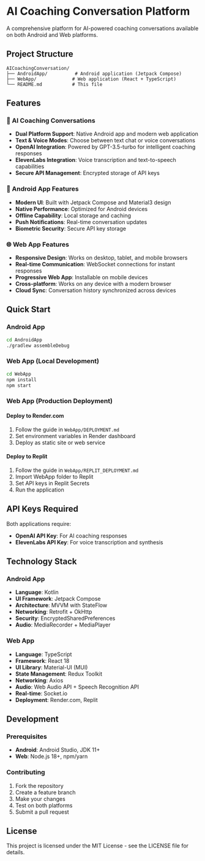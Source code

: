 # AI Coaching Conversation Platform

A comprehensive platform for AI-powered coaching conversations available on both Android and Web platforms.

## Project Structure

```
AICoachingConversation/
├── AndroidApp/          # Android application (Jetpack Compose)
├── WebApp/             # Web application (React + TypeScript)
└── README.md           # This file
```

## Features

### 🤖 AI Coaching Conversations
- **Dual Platform Support**: Native Android app and modern web application
- **Text & Voice Modes**: Choose between text chat or voice conversations
- **OpenAI Integration**: Powered by GPT-3.5-turbo for intelligent coaching responses
- **ElevenLabs Integration**: Voice transcription and text-to-speech capabilities
- **Secure API Management**: Encrypted storage of API keys

### 📱 Android App Features
- **Modern UI**: Built with Jetpack Compose and Material3 design
- **Native Performance**: Optimized for Android devices
- **Offline Capability**: Local storage and caching
- **Push Notifications**: Real-time conversation updates
- **Biometric Security**: Secure API key storage

### 🌐 Web App Features
- **Responsive Design**: Works on desktop, tablet, and mobile browsers
- **Real-time Communication**: WebSocket connections for instant responses
- **Progressive Web App**: Installable on mobile devices
- **Cross-platform**: Works on any device with a modern browser
- **Cloud Sync**: Conversation history synchronized across devices

## Quick Start

### Android App
```bash
cd AndroidApp
./gradlew assembleDebug
```

### Web App (Local Development)
```bash
cd WebApp
npm install
npm start
```

### Web App (Production Deployment)

#### Deploy to Render.com
1. Follow the guide in `WebApp/DEPLOYMENT.md`
2. Set environment variables in Render dashboard
3. Deploy as static site or web service

#### Deploy to Replit
1. Follow the guide in `WebApp/REPLIT_DEPLOYMENT.md`
2. Import WebApp folder to Replit
3. Set API keys in Replit Secrets
4. Run the application

## API Keys Required

Both applications require:
- **OpenAI API Key**: For AI coaching responses
- **ElevenLabs API Key**: For voice transcription and synthesis

## Technology Stack

### Android App
- **Language**: Kotlin
- **UI Framework**: Jetpack Compose
- **Architecture**: MVVM with StateFlow
- **Networking**: Retrofit + OkHttp
- **Security**: EncryptedSharedPreferences
- **Audio**: MediaRecorder + MediaPlayer

### Web App
- **Language**: TypeScript
- **Framework**: React 18
- **UI Library**: Material-UI (MUI)
- **State Management**: Redux Toolkit
- **Networking**: Axios
- **Audio**: Web Audio API + Speech Recognition API
- **Real-time**: Socket.io
- **Deployment**: Render.com, Replit

## Development

### Prerequisites
- **Android**: Android Studio, JDK 11+
- **Web**: Node.js 18+, npm/yarn

### Contributing
1. Fork the repository
2. Create a feature branch
3. Make your changes
4. Test on both platforms
5. Submit a pull request

## License

This project is licensed under the MIT License - see the LICENSE file for details.